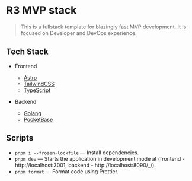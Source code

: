 # R3 MVP stack

> This is a fullstack template for blazingly fast MVP development. It is focused on Developer and DevOps experience.

## Tech Stack

- Frontend
  - [Astro](https://astro.build)
  - [TailwindCSS](https://tailwindcss.com)
  - [TypeScript](https://www.typescriptlang.org)

- Backend
  - [Golang](https://golang.org)
  - [PocketBase](https://pocketbase.io)

## Scripts

- `pnpm i --frozen-lockfile` — Install dependencies.
- `pnpm dev` — Starts the application in development mode at (frontend - http://localhost:3001, backend - http://localhost:8090/_/).
- `pnpm format` — Format code using Prettier.
